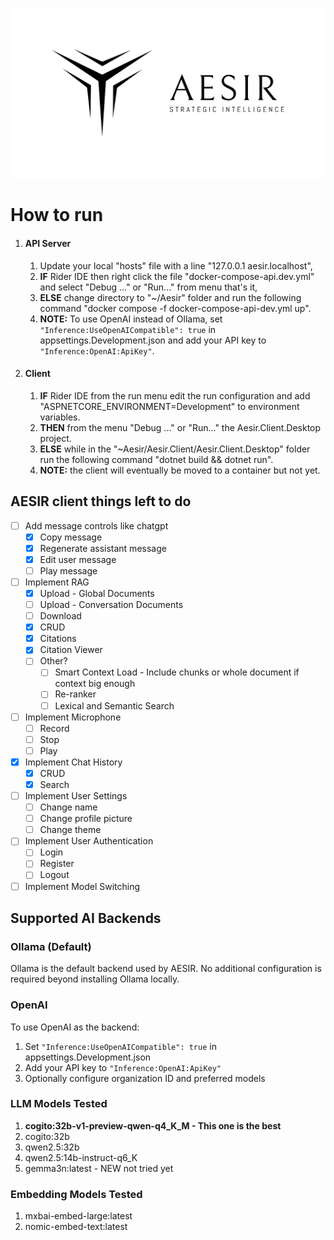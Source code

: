 ![AESIR](Transparent%20Logo.png)
# How to run
  
1. #### API Server
   1. Update your local "hosts" file with a line "127.0.0.1 aesir.localhost",
   2. **IF** Rider IDE then right click the file "docker-compose-api.dev.yml" and select "Debug ..." or "Run..." from menu that's it,
   3. **ELSE** change directory to "~/Aesir" folder and run the following command "docker compose -f docker-compose-api-dev.yml up".
   4. **NOTE:** To use OpenAI instead of Ollama, set `"Inference:UseOpenAICompatible": true` in appsettings.Development.json and add your API key to `"Inference:OpenAI:ApiKey"`.
2. #### Client
   1. **IF** Rider IDE from the run menu edit the run configuration and add "ASPNETCORE_ENVIRONMENT=Development" to environment variables.
   2. **THEN** from the menu "Debug ..." or "Run..." the Aesir.Client.Desktop project.
   3. **ELSE** while in the "~Aesir/Aesir.Client/Aesir.Client.Desktop" folder run the following command "dotnet build && dotnet run".
   4. **NOTE:** the client will eventually be moved to a container but not yet.

## AESIR client things left to do

- [ ] Add message controls like chatgpt
  - [x] Copy message
  - [x] Regenerate assistant message
  - [x] Edit user message
  - [ ] Play message
- [ ] Implement RAG
  - [x] Upload - Global Documents
  - [ ] Upload - Conversation Documents
  - [ ] Download
  - [x] CRUD
  - [X] Citations
  - [X] Citation Viewer
  - [ ] Other?
    - [ ] Smart Context Load - Include chunks or whole document if context big enough
    - [ ] Re-ranker
    - [ ] Lexical and Semantic Search
- [ ] Implement Microphone
  - [ ] Record
  - [ ] Stop
  - [ ] Play
- [x] Implement Chat History
  - [x] CRUD
  - [x] Search
- [ ] Implement User Settings
  - [ ] Change name
  - [ ] Change profile picture
  - [ ] Change theme
- [ ] Implement User Authentication
  - [ ] Login
  - [ ] Register
  - [ ] Logout
- [ ] Implement Model Switching

## Supported AI Backends

### Ollama (Default)
Ollama is the default backend used by AESIR. No additional configuration is required beyond installing Ollama locally.

### OpenAI
To use OpenAI as the backend:
1. Set `"Inference:UseOpenAICompatible": true` in appsettings.Development.json
2. Add your API key to `"Inference:OpenAI:ApiKey"`
3. Optionally configure organization ID and preferred models

### LLM Models Tested
1. **cogito:32b-v1-preview-qwen-q4_K_M - This one is the best**
2. cogito:32b
3. qwen2.5:32b
4. qwen2.5:14b-instruct-q6_K
5. gemma3n:latest - NEW not tried yet

### Embedding Models Tested
1. mxbai-embed-large:latest
2. nomic-embed-text:latest